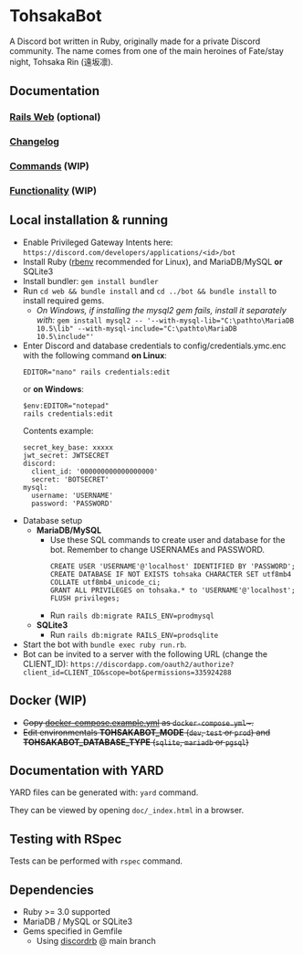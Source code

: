 # TohsakaBot
A Discord bot written in Ruby, originally made for a private Discord community. The name comes from one of the main heroines of Fate/stay night, Tohsaka Rin (遠坂凛).

## Documentation

### [Rails Web](web) (optional)

### [Changelog](CHANGELOG.md)

### [Commands](documentation/commands.md) (WIP)

### [Functionality](documentation/functionality.md) (WIP)

## Local installation & running
- Enable Privileged Gateway Intents here: `https://discord.com/developers/applications/<id>/bot`
- Install Ruby ([rbenv](https://github.com/rbenv/rbenv) recommended for Linux), and MariaDB/MySQL **or** SQLite3
- Install bundler: `gem install bundler`
- Run `cd web && bundle install` and `cd ../bot && bundle install` to install required gems.
  - _On Windows, if installing the mysql2 gem fails, install it separately with:_
    `gem install mysql2 -- '--with-mysql-lib="C:\pathto\MariaDB 10.5\lib" --with-mysql-include="C:\pathto\MariaDB 10.5\include"'`
- Enter Discord and database credentials to config/credentials.ymc.enc with the following command **on Linux**:
  ```
  EDITOR="nano" rails credentials:edit
  ```
  or **on Windows**:
  ```
  $env:EDITOR="notepad"
  rails credentials:edit
  ```
  Contents example:
  ```
  secret_key_base: xxxxx
  jwt_secret: JWTSECRET
  discord:
    client_id: '000000000000000000'
    secret: 'BOTSECRET'
  mysql:
    username: 'USERNAME'
    password: 'PASSWORD'
  ```
- Database setup
  - **MariaDB/MySQL**
    - Use these SQL commands to create user and database for the bot. Remember to change USERNAMEs and PASSWORD.
      ```
      CREATE USER 'USERNAME'@'localhost' IDENTIFIED BY 'PASSWORD';
      CREATE DATABASE IF NOT EXISTS tohsaka CHARACTER SET utf8mb4 COLLATE utf8mb4_unicode_ci;
      GRANT ALL PRIVILEGES on tohsaka.* to 'USERNAME'@'localhost';
      FLUSH privileges;
      ```
    - Run `rails db:migrate RAILS_ENV=prodmysql`
  - **SQLite3**
    - Run `rails db:migrate RAILS_ENV=prodsqlite`
- Start the bot with `bundle exec ruby run.rb`.
- Bot can be invited to a server with the following URL (change the CLIENT_ID): 
   `https://discordapp.com/oauth2/authorize?client_id=CLIENT_ID&scope=bot&permissions=335924288`

## Docker (WIP)
- ~~Copy [docker-compose.example.yml](docker-compose.example.yml) as `docker-compose.yml`~.~~
- ~~Edit environmentals **TOHSAKABOT_MODE** (`dev`, `test` or `prod`) and **TOHSAKABOT_DATABASE_TYPE** (`sqlite`, `mariadb` or `pgsql`)~~

## Documentation with YARD
YARD files can be generated with: `yard` command.

They can be viewed by opening `doc/_index.html` in a browser.

## Testing with RSpec
Tests can be performed with `rspec` command.

## Dependencies
* Ruby >= 3.0 supported
* MariaDB / MySQL or SQLite3
* Gems specified in Gemfile
  * Using [discordrb](https://github.com/shardlab/discordrb) @ main branch
